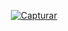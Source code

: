 <p align="center"><a href="" target="_blank"><img src="https://i.ibb.co/T43tGgm/Capturar.png" alt="Capturar" border="0"></a></p>

